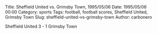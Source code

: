 Title: Sheffield United vs. Grimsby Town, 1995/05/06
Date: 1995/05/06 00:00
Category: sports
Tags: football, football scores, Sheffield United, Grimsby Town
Slug: sheffield-united-vs-grimsby-town
Author: carbonero


Sheffield United 3 - 1 Grimsby Town
